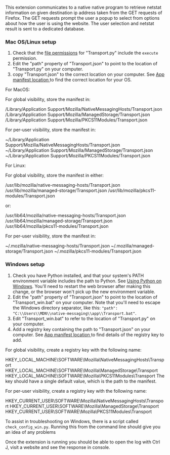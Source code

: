 This extension communicates to a native native program to retrieve netstat information on given destination ip address taken from the GET requests of Firefox.
The GET requests prompt the user a popup to select from options about how the user is using the website. 
The user selection and netstat result is sent to a dedicated database.

### Mac OS/Linux setup ###

1. Check that the [file permissions](https://en.wikipedia.org/wiki/File_system_permissions) for "Transport.py" include the `execute` permission.
2. Edit the "path" property of "Transport.json" to point to the location of "Transport.py" on your computer.
3. copy "Transport.json" to the correct location on your computer. See [App manifest location ](https://developer.mozilla.org/en-US/Add-ons/WebExtensions/Native_manifests#Manifest_location) to find the correct location for your OS.

For MacOS:

For global visibility, store the manifest in:

/Library/Application Support/Mozilla/NativeMessagingHosts/Transport.json
/Library/Application Support/Mozilla/ManagedStorage/Transport.json
/Library/Application Support/Mozilla/PKCS11Modules/Transport.json

For per-user visibility, store the manifest in:

~/Library/Application Support/Mozilla/NativeMessagingHosts/Transport.json
~/Library/Application Support/Mozilla/ManagedStorage/Transport.json
~/Library/Application Support/Mozilla/PKCS11Modules/Transport.json

For Linux:

For global visibility, store the manifest in either:

/usr/lib/mozilla/native-messaging-hosts/Transport.json
/usr/lib/mozilla/managed-storage/Transport.json
/usr/lib/mozilla/pkcs11-modules/Transport.json

or:

/usr/lib64/mozilla/native-messaging-hosts/Transport.json
/usr/lib64/mozilla/managed-storage/Transport.json
/usr/lib64/mozilla/pkcs11-modules/Transport.json

For per-user visibility, store the manifest in:

~/.mozilla/native-messaging-hosts/Transport.json
~/.mozilla/managed-storage/Transport.json
~/.mozilla/pkcs11-modules/Transport.json

### Windows setup ###

1. Check you have Python installed, and that your system's PATH environment variable includes the path to Python.  See [Using Python on Windows](https://docs.python.org/2/using/windows.html). You'll need to restart the web browser after making this change, or the browser won't pick up the new environment variable.
2. Edit the "path" property of "Transport.json" to point to the location of "Transport_win.bat" on your computer. Note that you'll need to escape the Windows directory separator, like this: `"path": "C:\\Users\\MDN\\native-messaging\\app\\Transport.bat"`.
3. Edit "Transport_win.bat" to refer to the location of "Transport.py" on your computer.
4. Add a registry key containing the path to "Transport.json" on your computer. See [App manifest location ](https://developer.mozilla.org/en-US/Add-ons/WebExtensions/Native_manifests#Manifest_location) to find details of the registry key to add.

For global visibility, create a registry key with the following name:

HKEY_LOCAL_MACHINE\SOFTWARE\Mozilla\NativeMessagingHosts\Transport
HKEY_LOCAL_MACHINE\SOFTWARE\Mozilla\ManagedStorage\Transport
HKEY_LOCAL_MACHINE\SOFTWARE\Mozilla\PKCS11Modules\Transport
The key should have a single default value, which is the path to the manifest.

For per-user visibility, create a registry key with the following name:

HKEY_CURRENT_USER\SOFTWARE\Mozilla\NativeMessagingHosts\Transport
HKEY_CURRENT_USER\SOFTWARE\Mozilla\ManagedStorage\Transport
HKEY_CURRENT_USER\SOFTWARE\Mozilla\PKCS11Modules\Transport

To assist in troubleshooting on Windows, there is a script called `check_config_win.py`. Running this from the command line should give you an idea of any problems

Once the extension is running you should be able to open the log with Ctrl J, visit a website and see the response in console. 
